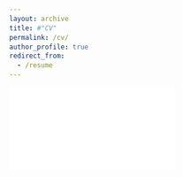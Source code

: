```yaml
---
layout: archive
title: #"CV"
permalink: /cv/
author_profile: true
redirect_from:
  - /resume
---
```

![](/images/WindingM_CV.pdf)
